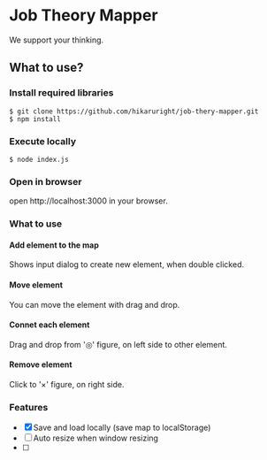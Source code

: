 # Job Theory Mapper

We support your thinking.

## What to use?

### Install required libraries

```
$ git clone https://github.com/hikaruright/job-thery-mapper.git
$ npm install
```

### Execute locally

```
$ node index.js
```

### Open in browser

open http://localhost:3000 in your browser.

### What to use

#### Add element to the map

Shows input dialog to create new element, when double clicked.

#### Move element

You can move the element with drag and drop.

#### Connet each element

Drag and drop from '◎' figure, on left side to other element.

#### Remove element

Click to '×' figure, on right side.

### Features

- [x] Save and load locally (save map to localStorage)
- [ ] Auto resize when window resizing
- [ ] 